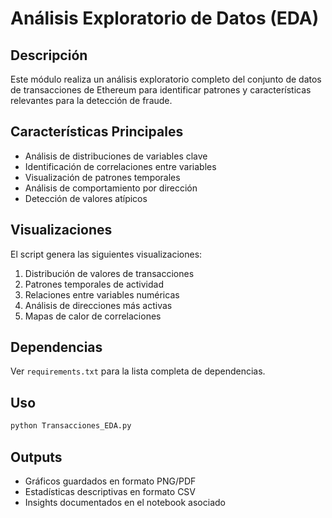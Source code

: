 # Análisis Exploratorio de Datos (EDA)

## Descripción
Este módulo realiza un análisis exploratorio completo del conjunto de datos de transacciones de Ethereum para identificar patrones y características relevantes para la detección de fraude.

## Características Principales
- Análisis de distribuciones de variables clave
- Identificación de correlaciones entre variables
- Visualización de patrones temporales
- Análisis de comportamiento por dirección
- Detección de valores atípicos

## Visualizaciones
El script genera las siguientes visualizaciones:
1. Distribución de valores de transacciones
2. Patrones temporales de actividad
3. Relaciones entre variables numéricas
4. Análisis de direcciones más activas
5. Mapas de calor de correlaciones

## Dependencias
Ver `requirements.txt` para la lista completa de dependencias.

## Uso
```python
python Transacciones_EDA.py
```

## Outputs
- Gráficos guardados en formato PNG/PDF
- Estadísticas descriptivas en formato CSV
- Insights documentados en el notebook asociado
